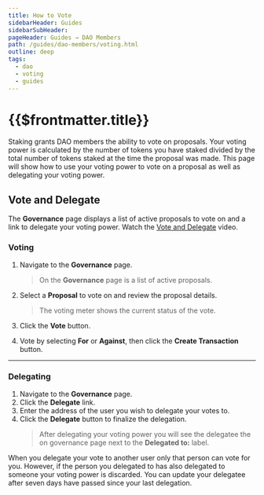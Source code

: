 ```yaml
---
title: How to Vote
sidebarHeader: Guides
sidebarSubHeader:
pageHeader: Guides → DAO Members
path: /guides/dao-members/voting.html
outline: deep
tags:
  - dao
  - voting
  - guides
---
```


<PageHeader/>

# {{$frontmatter.title}}

Staking grants DAO members the ability to vote on proposals. Your voting power
is calculated by the number of tokens you have staked divided by the total
number of tokens staked at the time the proposal was made. This page will show
how to use your voting power to vote on a proposal as well as delegating your
voting power.

<!----- Vote and Delegate ----->

## Vote and Delegate

The **Governance** page displays a list of active proposals to vote on and a
link to delegate your voting power. Watch the
[Vote and Delegate](./videos.md#vote-and-delegate) video.

### Voting

1. Navigate to the **Governance** page.

   > On the **Governance** page is a list of active proposals.

2. Select a **Proposal** to vote on and review the proposal details.

   > The voting meter shows the current status of the vote.

3. Click the **Vote** button.

4. Vote by selecting **For** or **Against**, then click the **Create
   Transaction** button.

---

### Delegating

1. Navigate to the **Governance** page.
2. Click the **Delegate** link.
3. Enter the address of the user you wish to delegate your votes to.
4. Click the **Delegate** button to finalize the delegation.
   > After delegating your voting power you will see the delegatee the on
   > governance page next to the **Delegated to:** label.

When you delegate your vote to another user only that person can vote for you.
However, if the person you delegated to has also delegated to someone your
voting power is discarded. You can update your delegatee after seven days have
passed since your last delegation.
